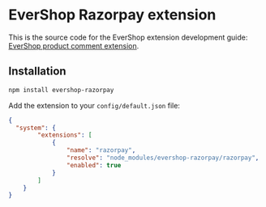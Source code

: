 # EverShop Razorpay extension

This is the source code for the EverShop extension development guide: [EverShop product comment extension](https://evershop.io/docs/development/module/create-first-extension).

## Installation

```bash
npm install evershop-razorpay
```

Add the extension to your `config/default.json` file:

```json
{
  "system": {
        "extensions": [
            {
                "name": "razorpay",
                "resolve": "node_modules/evershop-razorpay/razorpay",
                "enabled": true
            }
        ]
    }
}